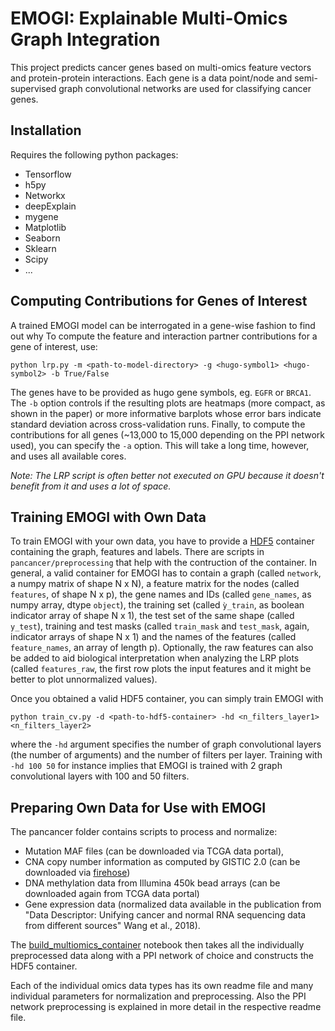 # EMOGI: Explainable Multi-Omics Graph Integration
This project predicts cancer genes based on multi-omics feature vectors and protein-protein interactions. Each gene is a data point/node and semi-supervised graph convolutional networks are used for classifying cancer genes.

## Installation
Requires the following python packages:
* Tensorflow
* h5py
* Networkx
* deepExplain
* mygene
* Matplotlib
* Seaborn
* Sklearn
* Scipy
* ...

## Computing Contributions for Genes of Interest
A trained EMOGI model can be interrogated in a gene-wise fashion to find out why 
To compute the feature and interaction partner contributions for a gene of interest, use:
```
python lrp.py -m <path-to-model-directory> -g <hugo-symbol1> <hugo-symbol2> -b True/False
```
The genes have to be provided as hugo gene symbols, eg. `EGFR` or `BRCA1`. The `-b` option controls if the resulting plots are heatmaps (more compact, as shown in the paper) or more informative barplots whose error bars indicate standard deviation across cross-validation runs.
Finally, to compute the contributions for all genes (~13,000 to 15,000 depending on the PPI network used), you can specify the `-a` option. This will take a long time, however, and uses all available cores.

*Note: The LRP script is often better not executed on GPU because it doesn't benefit from it and uses a lot of space.*

## Training EMOGI with Own Data
To train EMOGI with your own data, you have to provide a [HDF5](https://www.h5py.org/) container containing the graph, features and labels. There are scripts in `pancancer/preprocessing` that help with the contruction of the container. In general, a valid container for EMOGI has to contain a graph (called `network`, a numpy matrix of shape N x N), a feature matrix for the nodes (called `features`, of shape N x p), the gene names and IDs (called `gene_names`, as numpy array, dtype `object`), the training set (called `ỳ_train`, as boolean indicator array of shape N x 1), the test set of the same shape (called `y_test`), training and test masks (called `train_mask` and `test_mask`, again, indicator arrays of shape N x 1) and the names of the features (called `feature_names`, an array of length p). Optionally, the raw features can also be added to aid biological interpretation when analyzing the LRP plots (called `features_raw`, the first row plots the input features and it might be better to plot unnormalized values).

Once you obtained a valid HDF5 container, you can simply train EMOGI with
```
python train_cv.py -d <path-to-hdf5-container> -hd <n_filters_layer1> <n_filters_layer2>
```
where the `-hd` argument specifies the number of graph convolutional layers (the number of arguments) and the number of filters per layer. Training with `-hd 100 50` for instance implies that EMOGI is trained with 2 graph convolutional layers with 100 and 50 filters.

## Preparing Own Data for Use with EMOGI
The pancancer folder contains scripts to process and normalize:
* Mutation MAF files (can be downloaded via TCGA data portal),
* CNA copy number information as computed by GISTIC 2.0 (can be downloaded via [firehose](https://gdac.broadinstitute.org/))
* DNA methylation data from Illumina 450k bead arrays (can be downloaded again from TCGA data portal)
* Gene expression data (normalized data available in the publication from "Data Descriptor: Unifying cancer and normal RNA sequencing data from different sources" Wang et al., 2018).

The [build_multiomics_container](pancancer/preprocessing/build_multiomics_container.ipynb) notebook then takes all the individually preprocessed data along with a PPI network of choice and constructs the HDF5 container.

Each of the individual omics data types has its own readme file and many individual parameters for normalization and preprocessing. Also the PPI network preprocessing is explained in more detail in the respective readme file.
